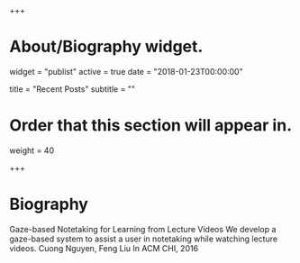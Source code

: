 +++
# About/Biography widget.
widget = "publist"
active = true
date = "2018-01-23T00:00:00"

title = "Recent Posts"
subtitle = ""

# Order that this section will appear in.
weight = 40

+++

# Biography

Gaze-based Notetaking for Learning from Lecture Videos
We develop a gaze-based system to assist a user in notetaking while watching lecture videos.
Cuong Nguyen, Feng Liu
In ACM CHI, 2016